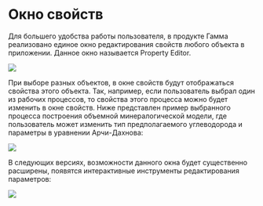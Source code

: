 
# Окно свойств

Для большего удобства работы пользователя, в продукте Гамма реализовано единое окно редактирования свойств любого объекта в приложении. Данное окно называется Property Editor.

![](http://gamma-wellbore.com/wp-content/uploads/2023/02/image55.png)

При выборе разных объектов, в окне свойств будут отображаться свойства этого объекта. Так, например, если пользователь выбрал один из рабочих процессов, то свойства этого процесса можно будет изменить в окне свойств. Ниже представлен пример выбранного процесса построения объемной минералогической модели, где пользователь может изменить тип предполагаемого углеводорода и параметры в уравнении Арчи-Дахнова:

![](http://gamma-wellbore.com/wp-content/uploads/2023/02/image56.png)

В следующих версиях, возможности данного окна будет существенно расширены, появятся интерактивные инструменты редактирования параметров:

![](http://gamma-wellbore.com/wp-content/uploads/2023/02/image57.png)



